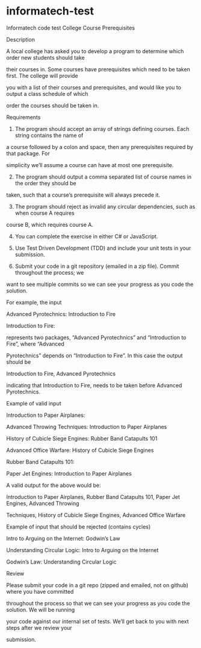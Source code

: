 # informatech-test
Informatech code test 
College Course Prerequisites

Description 

A local college has asked you to develop a program to determine which order new students should take 

their courses in.  Some courses have prerequisites which need to be taken first.  The college will provide 

you with a list of their courses and prerequisites, and would like you to output a class schedule of which 

order the courses should be taken in.

Requirements 

1. The program should accept an array of strings defining courses. Each string contains the name of 

a course followed by a colon and space, then any prerequisites required by that package. For 

simplicity we’ll assume a course can have at most one prerequisite. 

2. The program should output a comma separated list of course names in the order they should be 

taken, such that a course’s prerequisite will always precede it. 

3. The program should reject as invalid any circular dependencies, such as when course A requires 

course B, which requires course A.

4. You can complete the exercise in either C# or JavaScript. 

5. Use Test Driven Development (TDD) and include your unit tests in your submission. 

6. Submit your code in a git repository (emailed in a zip file).  Commit throughout the process; we 

want to see multiple commits so we can see your progress as you code the solution. 

For example, the input 

Advanced Pyrotechnics: Introduction to Fire

Introduction to Fire: 

represents two packages, “Advanced Pyrotechnics” and “Introduction to Fire”, where “Advanced 

Pyrotechnics” depends on “Introduction to Fire”. In this case the output should be 

Introduction to Fire, Advanced Pyrotechnics

indicating that Introduction to Fire, needs to be taken before Advanced Pyrotechnics. 

Example of valid input 

Introduction to Paper Airplanes:

Advanced Throwing Techniques: Introduction to Paper Airplanes

History of Cubicle Siege Engines: Rubber Band Catapults 101

Advanced Office Warfare: History of Cubicle Siege Engines

Rubber Band Catapults 101: 

Paper Jet Engines: Introduction to Paper Airplanes

A valid output for the above would be: 

Introduction to Paper Airplanes, Rubber Band Catapults 101, Paper Jet Engines, Advanced Throwing 

Techniques, History of Cubicle Siege Engines, Advanced Office Warfare

Example of input that should be rejected (contains cycles) 

Intro to Arguing on the Internet: Godwin’s Law

Understanding Circular Logic: Intro to Arguing on the Internet

Godwin’s Law: Understanding Circular Logic

Review 

Please submit your code in a git repo (zipped and emailed, not on github) where you have committed 

throughout the process so that we can see your progress as you code the solution. We will be running 

your code against our internal set of tests. We’ll get back to you with next steps after we review your 

submission.
